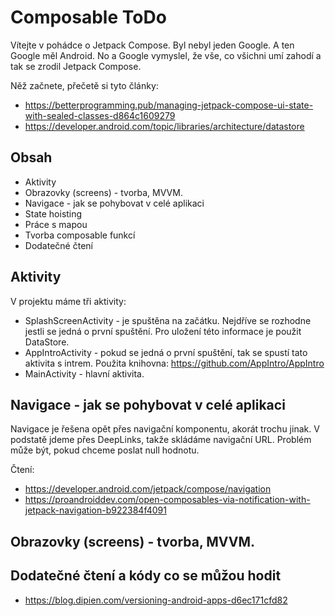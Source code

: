 # Composable ToDo

Vítejte v pohádce o Jetpack Compose. Byl nebyl jeden Google. A ten Google měl Android. No a Google vymyslel, 
že vše, co všichni umí zahodí a tak se zrodil Jetpack Compose.  

Něž začnete, přečetě si tyto články:
* https://betterprogramming.pub/managing-jetpack-compose-ui-state-with-sealed-classes-d864c1609279
* https://developer.android.com/topic/libraries/architecture/datastore


## Obsah
* Aktivity
* Obrazovky (screens) - tvorba, MVVM.
* Navigace - jak se pohybovat v celé aplikaci
* State hoisting
* Práce s mapou
* Tvorba composable funkcí
* Dodatečné čtení


## Aktivity
V projektu máme tři aktivity:
* SplashScreenActivity - je spuštěna na začátku. Nejdříve se rozhodne jestli se jedná o první spuštění. Pro uložení této informace je použit DataStore.
* AppIntroActivity - pokud se jedná o první spuštění, tak se spustí tato aktivita s intrem. Použita knihovna: https://github.com/AppIntro/AppIntro
* MainActivity - hlavní aktivita.


## Navigace - jak se pohybovat v celé aplikaci
Navigace je řešena opět přes navigační komponentu, akorát trochu jinak. 
V podstatě jdeme přes DeepLinks, takže skládáme navigační URL. Problém může být, pokud chceme poslat null hodnotu.

Čtení:
* https://developer.android.com/jetpack/compose/navigation
* https://proandroiddev.com/open-composables-via-notification-with-jetpack-navigation-b922384f4091


## Obrazovky (screens) - tvorba, MVVM.


## Dodatečné čtení a kódy co se můžou hodit
* https://blog.dipien.com/versioning-android-apps-d6ec171cfd82